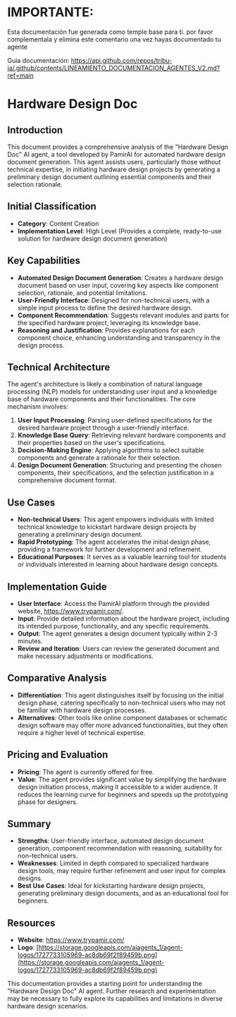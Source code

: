 # IMPORTANTE:

Esta documentación fue generada como temple base para ti. por favor complementala y elimina este comentario una vez hayas documentado tu agente

Guia documentación: https://api.github.com/repos/tribu-ia/.github/contents/LINEAMIENTO_DOCUMENTACION_AGENTES_V2.md?ref=main


# Hardware Design Doc

## Introduction

This document provides a comprehensive analysis of the "Hardware Design Doc" AI agent, a tool developed by PamirAI for automated hardware design document generation. This agent assists users, particularly those without technical expertise, in initiating hardware design projects by generating a preliminary design document outlining essential components and their selection rationale.

## Initial Classification

* **Category**: Content Creation
* **Implementation Level**: High Level (Provides a complete, ready-to-use solution for hardware design document generation)

## Key Capabilities

* **Automated Design Document Generation**: Creates a hardware design document based on user input, covering key aspects like component selection, rationale, and potential limitations.
* **User-Friendly Interface**: Designed for non-technical users, with a simple input process to define the desired hardware design.
* **Component Recommendation**: Suggests relevant modules and parts for the specified hardware project, leveraging its knowledge base.
* **Reasoning and Justification**: Provides explanations for each component choice, enhancing understanding and transparency in the design process.

## Technical Architecture

The agent's architecture is likely a combination of natural language processing (NLP) models for understanding user input and a knowledge base of hardware components and their functionalities. The core mechanism involves:

1. **User Input Processing**: Parsing user-defined specifications for the desired hardware project through a user-friendly interface.
2. **Knowledge Base Query**:  Retrieving relevant hardware components and their properties based on the user's specifications.
3. **Decision-Making Engine**:  Applying algorithms to select suitable components and generate a rationale for their selection.
4. **Design Document Generation**:  Structuring and presenting the chosen components, their specifications, and the selection justification in a comprehensive document format.

## Use Cases

* **Non-technical Users**: This agent empowers individuals with limited technical knowledge to kickstart hardware design projects by generating a preliminary design document.
* **Rapid Prototyping**: The agent accelerates the initial design phase, providing a framework for further development and refinement.
* **Educational Purposes**: It serves as a valuable learning tool for students or individuals interested in learning about hardware design concepts.

## Implementation Guide

* **User Interface**: Access the PamirAI platform through the provided website, https://www.trypamir.com/.
* **Input**: Provide detailed information about the hardware project, including its intended purpose, functionality, and any specific requirements.
* **Output**: The agent generates a design document typically within 2-3 minutes. 
* **Review and Iteration**: Users can review the generated document and make necessary adjustments or modifications.

## Comparative Analysis

* **Differentiation**:  This agent distinguishes itself by focusing on the initial design phase, catering specifically to non-technical users who may not be familiar with hardware design processes.
* **Alternatives**: Other tools like online component databases or schematic design software may offer more advanced functionalities, but they often require a higher level of technical expertise.

## Pricing and Evaluation

* **Pricing**: The agent is currently offered for free.
* **Value**:  The agent provides significant value by simplifying the hardware design initiation process, making it accessible to a wider audience. It reduces the learning curve for beginners and speeds up the prototyping phase for designers.

## Summary

* **Strengths**: User-friendly interface, automated design document generation, component recommendation with reasoning, suitability for non-technical users.
* **Weaknesses**:  Limited in depth compared to specialized hardware design tools, may require further refinement and user input for complex designs.
* **Best Use Cases**: Ideal for kickstarting hardware design projects, generating preliminary design documents, and as an educational tool for beginners.

## Resources

* **Website**: https://www.trypamir.com/ 
* **Logo**: [https://storage.googleapis.com/aiagents_1/agent-logos/1727733105969-ac8db69f2f89459b.png](https://storage.googleapis.com/aiagents_1/agent-logos/1727733105969-ac8db69f2f89459b.png)

This documentation provides a starting point for understanding the "Hardware Design Doc" AI agent. Further research and experimentation may be necessary to fully explore its capabilities and limitations in diverse hardware design scenarios. 
